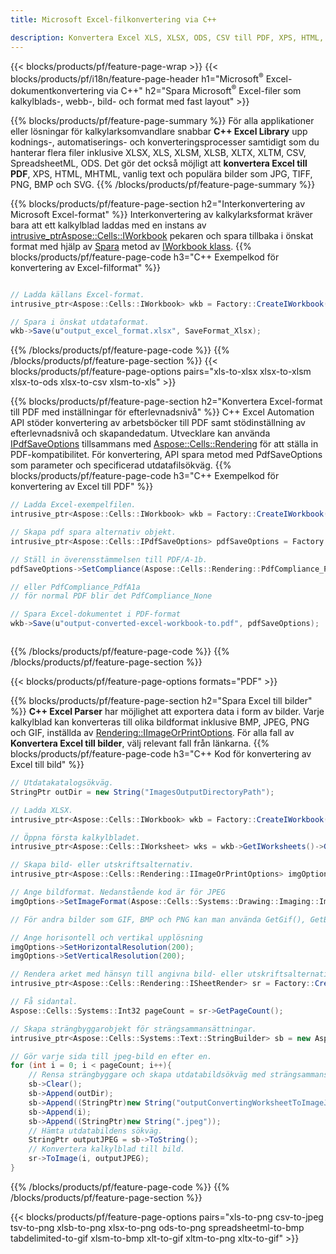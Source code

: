 ```yaml
---
title: Microsoft Excel-filkonvertering via C++ 

description: Konvertera Excel XLS, XLSX, ODS, CSV till PDF, XPS, HTML, JPEG och andra format med bara några rader med C++-kod.
---
```

{{< blocks/products/pf/feature-page-wrap >}}
{{< blocks/products/pf/i18n/feature-page-header h1="Microsoft<sup>&reg;</sup> Excel-dokumentkonvertering via C++" h2="Spara Microsoft<sup>&reg;</sup> Excel-filer som kalkylblads-, webb-, bild- och format med fast layout" >}}

{{% blocks/products/pf/feature-page-summary %}}
För alla applikationer eller lösningar för kalkylarksomvandlare snabbar **C++ Excel Library** upp kodnings-, automatiserings- och konverteringsprocesser samtidigt som du hanterar flera filer inklusive XLSX, XLS, XLSM, XLSB, XLTX, XLTM, CSV, SpreadsheetML, ODS. Det gör det också möjligt att **konvertera Excel till PDF**, XPS, HTML, MHTML, vanlig text och populära bilder som JPG, TIFF, PNG, BMP och SVG.
{{% /blocks/products/pf/feature-page-summary %}}

{{% blocks/products/pf/feature-page-section h2="Interkonvertering av Microsoft Excel-format" %}}
Interkonvertering av kalkylarksformat kräver bara att ett kalkylblad laddas med en instans av [ intrusive_ptr<Aspose::Cells::IWorkbook>](https://reference.aspose.com/cells/cpp/class/aspose.cells.i_workbook) pekaren och spara tillbaka i önskat format med hjälp av [Spara](https://reference.aspose.com/cells/cpp/class/aspose.cells.i_workbook#a9460f52a2dec8f4bf623a4905167d997) metod av [IWorkbook klass](https://reference.aspose.com/cells/cpp/class/aspose.cells.i_workbook).
{{% blocks/products/pf/feature-page-code h3="C++ Exempelkod för konvertering av Excel-filformat" %}}

```cs

// Ladda källans Excel-format.
intrusive_ptr<Aspose::Cells::IWorkbook> wkb = Factory::CreateIWorkbook(u"src_excel_file.xls");

// Spara i önskat utdataformat.
wkb->Save(u"output_excel_format.xlsx", SaveFormat_Xlsx);


```
{{% /blocks/products/pf/feature-page-code %}}
{{% /blocks/products/pf/feature-page-section %}}
{{< blocks/products/pf/feature-page-options pairs="xls-to-xlsx xlsx-to-xlsm xlsx-to-ods xlsx-to-csv xlsm-to-xls" >}}


{{% blocks/products/pf/feature-page-section h2="Konvertera Excel-format till PDF med inställningar för efterlevnadsnivå" %}}
C++ Excel Automation API stöder konvertering av arbetsböcker till PDF samt stödinställning av efterlevnadsnivå och skapandedatum. Utvecklare kan använda [IPdfSaveOptions](https://reference.aspose.com/cells/cpp/class/aspose.cells.i_pdf_save_options) tillsammans med [Aspose::Cells::Rendering](https://reference.aspose.com/cells/cpp/namespace/aspose.cells.rendering) för att ställa in PDF-kompatibilitet. För konvertering, API spara metod med PdfSaveOptions som parameter och specificerad utdatafilsökväg. 
{{% blocks/products/pf/feature-page-code h3="C++ Exempelkod för konvertering av Excel till PDF" %}}

```cs
// Ladda Excel-exempelfilen.
intrusive_ptr<Aspose::Cells::IWorkbook> wkb = Factory::CreateIWorkbook(u"sample-convert-excel-to.pdf");

// Skapa pdf spara alternativ objekt.
intrusive_ptr<Aspose::Cells::IPdfSaveOptions> pdfSaveOptions = Factory::CreateIPdfSaveOptions();

// Ställ in överensstämmelsen till PDF/A-1b.
pdfSaveOptions->SetCompliance(Aspose::Cells::Rendering::PdfCompliance_PdfA1b);

// eller PdfCompliance_PdfA1a 
// för normal PDF blir det PdfCompliance_None

// Spara Excel-dokumentet i PDF-format
wkb->Save(u"output-converted-excel-workbook-to.pdf", pdfSaveOptions);



```
{{% /blocks/products/pf/feature-page-code %}}
{{% /blocks/products/pf/feature-page-section %}}

{{< blocks/products/pf/feature-page-options formats="PDF" >}}

{{% blocks/products/pf/feature-page-section h2="Spara Excel till bilder" %}}
**C++ Excel Parser** har möjlighet att exportera data i form av bilder. Varje kalkylblad kan konverteras till olika bildformat inklusive BMP, JPEG, PNG och GIF, inställda av [Rendering::IImageOrPrintOptions](https://reference.aspose.com/cells/cpp/class/aspose.cells.rendering.i_image_or_print_options). För alla fall av **Konvertera Excel till bilder**, välj relevant fall från länkarna.
{{% blocks/products/pf/feature-page-code h3="C++ Kod för konvertering av Excel till bild" %}}

```cs
// Utdatakatalogsökväg.
StringPtr outDir = new String("ImagesOutputDirectoryPath");

// Ladda XLSX.
intrusive_ptr<Aspose::Cells::IWorkbook> wkb = Factory::CreateIWorkbook(u"source-excel-file.xlsx");

// Öppna första kalkylbladet.
intrusive_ptr<Aspose::Cells::IWorksheet> wks = wkb->GetIWorksheets()->GetObjectByIndex(0);

// Skapa bild- eller utskriftsalternativ.
intrusive_ptr<Aspose::Cells::Rendering::IImageOrPrintOptions> imgOptions = Factory::CreateIImageOrPrintOptions();

// Ange bildformat. Nedanstående kod är för JPEG
imgOptions->SetImageFormat(Aspose::Cells::Systems::Drawing::Imaging::ImageFormat::GetJpeg());

// För andra bilder som GIF, BMP och PNG kan man använda GetGif(), GetBmp() respektive GetPng() 

// Ange horisontell och vertikal upplösning
imgOptions->SetHorizontalResolution(200);
imgOptions->SetVerticalResolution(200);

// Rendera arket med hänsyn till angivna bild- eller utskriftsalternativ.
intrusive_ptr<Aspose::Cells::Rendering::ISheetRender> sr = Factory::CreateISheetRender(wks, imgOptions);

// Få sidantal.
Aspose::Cells::Systems::Int32 pageCount = sr->GetPageCount();

// Skapa strängbyggarobjekt för strängsammansättningar.
intrusive_ptr<Aspose::Cells::Systems::Text::StringBuilder> sb = new Aspose::Cells::Systems::Text::StringBuilder();

// Gör varje sida till jpeg-bild en efter en.
for (int i = 0; i < pageCount; i++){
	// Rensa strängbyggare och skapa utdatabildsökväg med strängsammansättningar.
	sb->Clear();
	sb->Append(outDir);
	sb->Append((StringPtr)new String("outputConvertingWorksheetToImageJPEG_"));
	sb->Append(i);
	sb->Append((StringPtr)new String(".jpeg"));
	// Hämta utdatabildens sökväg.
	StringPtr outputJPEG = sb->ToString();
	// Konvertera kalkylblad till bild.
	sr->ToImage(i, outputJPEG);
}

```
{{% /blocks/products/pf/feature-page-code %}}
{{% /blocks/products/pf/feature-page-section %}}

{{< blocks/products/pf/feature-page-options pairs="xls-to-png csv-to-jpeg tsv-to-png xlsb-to-png xlsx-to-png ods-to-png spreadsheetml-to-bmp tabdelimited-to-gif xlsm-to-bmp xlt-to-gif xltm-to-png xltx-to-gif" >}}
